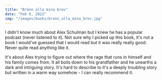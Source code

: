 ```yaml
---
title: "Bränn alla mina brev"
date: "Feb 6, 2022"
img: "/images/books/brann_alla_mina_brev.jpg"
---
```


I didn't know much about Alex Schulman but I knew he has a popular podcast (never listened to it).
Not sure why I picked up this book, it's not a book I would've guessed that I 
would read but it was really really good. Never quite read anything like it.

It's about Alex trying to figure out where the rage that runs in himself and his
family comes from. It all boils down to his grandfather and he unearths a
dark and intriguing story. It's hard to describe to it's a deeply troubling story
but written in a warm way somehow - I can really recommend it.
